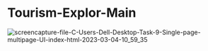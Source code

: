 # Tourism-Explor-Main

![screencapture-file-C-Users-Dell-Desktop-Task-9-Single-page-multipage-UI-index-html-2023-03-04-10_59_35](https://user-images.githubusercontent.com/120628111/222943392-1fbc0a58-b4e2-4aaf-a059-f1a9f3557640.png)
